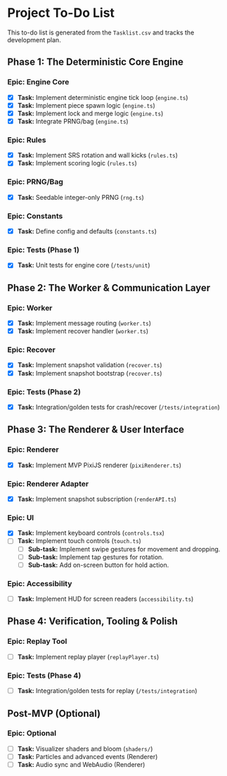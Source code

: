 # Project To-Do List

This to-do list is generated from the `Tasklist.csv` and tracks the development plan.

## Phase 1: The Deterministic Core Engine

### Epic: Engine Core
- [x] **Task:** Implement deterministic engine tick loop (`engine.ts`)
- [x] **Task:** Implement piece spawn logic (`engine.ts`)
- [x] **Task:** Implement lock and merge logic (`engine.ts`)
- [x] **Task:** Integrate PRNG/bag (`engine.ts`)

### Epic: Rules
- [x] **Task:** Implement SRS rotation and wall kicks (`rules.ts`)
- [x] **Task:** Implement scoring logic (`rules.ts`)

### Epic: PRNG/Bag
- [x] **Task:** Seedable integer-only PRNG (`rng.ts`)

### Epic: Constants
- [x] **Task:** Define config and defaults (`constants.ts`)

### Epic: Tests (Phase 1)
- [x] **Task:** Unit tests for engine core (`/tests/unit`)

## Phase 2: The Worker & Communication Layer

### Epic: Worker
- [x] **Task:** Implement message routing (`worker.ts`)
- [x] **Task:** Implement recover handler (`worker.ts`)

### Epic: Recover
- [x] **Task:** Implement snapshot validation (`recover.ts`)
- [x] **Task:** Implement snapshot bootstrap (`recover.ts`)

### Epic: Tests (Phase 2)
- [x] **Task:** Integration/golden tests for crash/recover (`/tests/integration`)

## Phase 3: The Renderer & User Interface

### Epic: Renderer
- [x] **Task:** Implement MVP PixiJS renderer (`pixiRenderer.ts`)

### Epic: Renderer Adapter
- [x] **Task:** Implement snapshot subscription (`renderAPI.ts`)

### Epic: UI
- [x] **Task:** Implement keyboard controls (`controls.tsx`)
- [ ] **Task:** Implement touch controls (`touch.ts`)
    - [ ] **Sub-task:** Implement swipe gestures for movement and dropping.
    - [ ] **Sub-task:** Implement tap gestures for rotation.
    - [ ] **Sub-task:** Add on-screen button for hold action.

### Epic: Accessibility
- [ ] **Task:** Implement HUD for screen readers (`accessibility.ts`)

## Phase 4: Verification, Tooling & Polish

### Epic: Replay Tool
- [ ] **Task:** Implement replay player (`replayPlayer.ts`)

### Epic: Tests (Phase 4)
- [ ] **Task:** Integration/golden tests for replay (`/tests/integration`)

## Post-MVP (Optional)

### Epic: Optional
- [ ] **Task:** Visualizer shaders and bloom (`shaders/`)
- [ ] **Task:** Particles and advanced events (Renderer)
- [ ] **Task:** Audio sync and WebAudio (Renderer)
